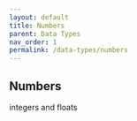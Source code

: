 ```yaml
---
layout: default
title: Numbers
parent: Data Types
nav_order: 1
permalink: /data-types/numbers
---
```


## Numbers
integers and floats